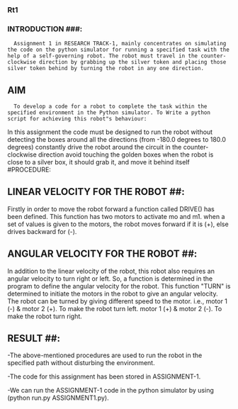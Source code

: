 ### Rt1 ###
### INTRODUCTION ###: 
      Assignment 1 in RESEARCH TRACK-1, mainly concentrates on simulating the code on the python simulator for running a specified task with the help of a self-governing robot. The robot must travel in the counter-clockwise direction by grabbing up the silver token and placing those silver token behind by turning the robot in any one direction.

## AIM ##
      To develop a code for a robot to complete the task within the specified environment in the Python simulator. To Write a python script for achieving this robot"s behaviour:

In this assignment the code must be designed to run the robot without detecting the boxes around all the directions (from -180.0 degrees to 180.0 degrees)
constantly drive the robot around the circuit in the counter-clockwise direction
avoid touching the golden boxes
when the robot is close to a silver box, it should grab it, and move it behind itself #PROCEDURE:
## LINEAR VELOCITY FOR THE ROBOT ##:
Firstly in order to move the robot forward a function called DRIVE() has been defined. This function has two motors to activate mo and m1. when a set of values is given to the motors, the robot moves forward if it is (+), else drives backward for (-).

## ANGULAR VELOCITY FOR THE ROBOT ##:
In addition to the linear velocity of the robot, this robot also requires an angular velocity to turn right or left. So, a function is determined in the program to define the angular velocity for the robot. This function "TURN" is determined to initiate the motors in the robot to give an angular velocity. The robot can be turned by giving different speed to the motor. i.e., motor 1 (-) & motor 2 (+). To make the robot turn left. motor 1 (+) & motor 2 (-). To make the robot turn right.


 ## RESULT ##:
-The above-mentioned procedures are used to run the robot in the specified path without disturbing the environment.

-The code for this assignment has been stored in ASSIGNMENT-1.

-We can run the ASSIGNMENT-1 code in the python simulator by using (python run.py ASSIGNMENT1.py).

